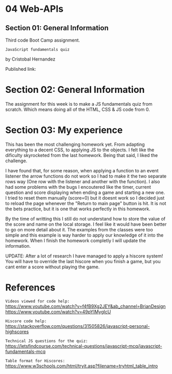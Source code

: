 # 04 Web-APIs
## Section 01: General Information
Third code Boot Camp assignment.

`JavaScript fundamentals quiz`

by Cristobal Hernandez

Published link:


# Section 02: General Information
The assignment for this week is to make a JS fundamentals quiz from scratch. Which means doing all of the HTML, CSS & JS code from 0.

# Section 03: My experience
This has been the most challenging homework yet. From adapting everything to a decent CSS, to applying JS to the objects. I felt like the dificulty skyrocketed from the last homework. Being that said, I liked the challenge.

I have found that, for some reason, when applying a function to an event listener the arrow functions do not work so I had to make it the two separate rows way (One row with the listener and another with the function). 
I also had some problems with the bugs I encoutered like the timer, current question and score displaying when ending a game and starting a new one. I tried to reset them manually (score=0) but it doesnt work so I decided just to reload the page whenever the "Return to main page" button is hit. It is not the bets practice, but it is one that works perfectly in this homework.

By the time of writting this I still do not understand how to store the value of the score and name on the local storage. I feel like it would have been better to go on more detail about it. The examples from the classes were too simple and this example is way harder to apply our knowledge of it into the homework. When I finish the homework completly I will update the information.

UPDATE: After a lot of research I have managed to apply a hiscore system! You will have to override the last hiscore when you finish a game, but you cant enter a score without playing the game.

# References
`Videos viewed for code help: `
</br>
https://www.youtube.com/watch?v=f4fB9Xg2JEY&ab_channel=BrianDesign
</br>
https://www.youtube.com/watch?v=49pYIMygIcU

`Hiscore code help: `
</br>
https://stackoverflow.com/questions/31505826/javascript-personal-highscores

`Technical JS questions for the quiz: `
</br>
 https://letsfindcourse.com/technical-questions/javascript-mcq/javascript-fundamentals-mcq

`Table format for Hiscores: `
</br>
https://www.w3schools.com/html/tryit.asp?filename=tryhtml_table_intro